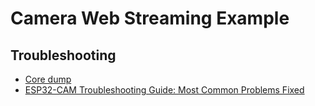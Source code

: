 # Camera Web Streaming Example

## Troubleshooting
- [Core dump](https://forum.arduino.cc/t/esp32-cam-esp-core-dump-flash/1074812)
- [ESP32-CAM Troubleshooting Guide: Most Common Problems Fixed](https://randomnerdtutorials.com/esp32-cam-troubleshooting-guide/)